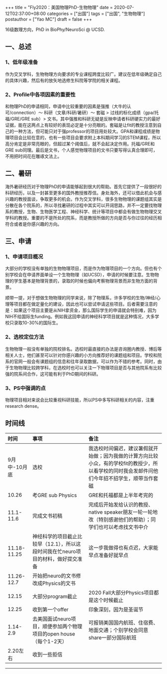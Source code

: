 +++
title = "Fly2020：美国物理PhD-生物物理"
date = 2020-07-12T02:37:00+08:00
categories = ["出国"]
tags = ["出国", "生物物理"]
postauthor = ["Yao MC"]
draft = false
+++

16级数理方向，PhD in BioPhy/NeuroSci @ UCSD.

<!--more-->

## 一、总述

### 1、低年级准备

作为交叉学科，生物物理方向要求的专业课程跨度比较广。建议在低年级确定自己的具体兴趣，然后有的放矢地选修生科院等学院的相关课程。

### 2、Profile中各项因素的重要性

和物理PhD的申请相同，申请中比较重要的因素是强推（大牛的认可/connection）～ 科研（文章/科研/暑研）～ 套磁 > 过线的标化成绩（gpa/托福/GRE/GRE sub）> 文书。其中强推和科研无疑是反映申请者科研硬实力的最好证据，能在这两点上有较好的表现必定是十分亮眼的。套磁是让fit的教授注意到自己的一种方法，但可能只对于强professor的项目用处较大。GPA和课程成绩是物理项目会比较在意的，也有一些项目会要求附上本科期间学习的STEM课程，所以高分肯定是非常亮眼的，但超过某个阈值后，就不会起决定作用。托福/GRE和GRE sub同理。最后是文书，个人感觉物理项目的文书只要写得认真合理即可，不用把时间花在雕琢文法上。

## 二、暑研

海外暑研经历对于物理PhD的申请能够起到很大的帮助。首先它提供了一段很好的科研经历，以及一封甚至更多的国外教授推荐信。身处海外，还可以借此机会与感兴趣的教授面谈，争取更多的机会。作为交叉学科，很多生物物理的课题组其实是分散在各个院系的，所以寻找暑研的过程中其实可以开阔思路，并不一定要找物理系的教授，生物、生物医学工程、神经科学、统计等项目中都会有做生物物理交叉学科的教授。重要的不是所处的院系，而是教授所做的方向是否与你过往的经历相符合或者是你感兴趣的方向。

## 三、申请

### 1、申请项目概况

大部分的学校没有单独的生物物理项目，而是作为物理项目的一个方向。但也有个别学校会在申请界面单设一个生物物理（如UCSD），申请的时候要注意。生物物理的学生基本是物理背景的，录取的时候也偏向考察物理背景而非生物方面的背景。

顺带一提，对于想做生物物理的同学来说，除了物理系，许多学校的生物/神经/心理等项目都在做定量化的建设，因此也可以尝试申请这些项目。后者需要注意的是：如果这个项目主要是从NIH拿资金，那么国际学生的申请就会特别难，因为NIH不给国际生funding。例如我这回申请的神经科学项目就是这种情况，大多学校只录取10-30%的国际生。

### 2、选校定位方法

生物物理一般没有单独的院校排名。选校时最直接的办法是咨询圈内教授、博后等相关人士，他们甚至可以针对你感兴趣的小方向推荐好的课题组和项目。学校和院系的官网一般会有课题组的信息和往年录取数据，可以作为不错的参考。同时，由于生物物理比较跨学科，在选校时也可以关注一下物理项目是否与其他院系有比较强的院系间合作，这可能有利于PhD期间的科研。

### 3、PS中强调的点

物理项目相对来说会比较重视科研技能，所以PS中多写科研相关的内容，注重research dense。

## 时间线

|时间|事项|备注|
|:---|:---|:---|
|9月中-10月底|选校|我选校时间偏迟，建议暑假就开始做；因为我做的计算方向比较小众，有的学校fit的教授少，所以看学校的同时我会发邮件问他们今年招不招学生，顺带当作套磁|
|10.26|考GRE sub Physics|GRE和托福都是上半年考完的|
|11.1-11.6|完成文书初稿|完成后开始发给认识的教授、native speaker朋友一轮一轮地改（特别感谢他们的帮助）；同学们也可以考虑找文书中介|
|11.18-11.25|神经科学的项目截止比较早（12.1），所以这段时间我在忙neuro项目的材料，做好提交准备|这一步我做得也有点迟，大家能早点准备好就早点|
|11.26-12.7|开始把neuro的文书修改成Physics的文书||
|12.15|大部分program截止|2020 Fall大部分Physics项目都是这个时候截止|
|12.25|收到第一个offer|印象深刻，因为是圣诞节|
|1.14-2.9|去美国面试neuro项目，顺便参加两个物理项目的open house（每个1-2天）|可报销美国国内航班、住宿费、地面交通；个别学校会同意share一部分国际航班|
|2.20左右|收到一些拒信||

---
